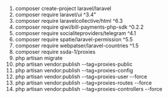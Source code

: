 1. composer create-project laravel/laravel
2. composer require laravel/ui ^3.4"
3. composer require laravelcollective/html ^6.3
4. composer require qiwi/bill-payments-php-sdk ^0.2.2
5. composer require socialiteproviders/telegram ^4.1
6. composer require spatie/laravel-permission ^5.5
7. composer require webpatser/laravel-countries ^1.5
8. composer require ssda-1/proxies
9. php artisan migrate
10. php artisan vendor:publish --tag=proxies-public
11. php artisan vendor:publish --tag=proxies-config
12. php artisan vendor:publish --tag=proxies-user --force
13. php artisan vendor:publish --tag=proxies-routes --force
14. php artisan vendor:publish --tag=proxies-controllers --force
